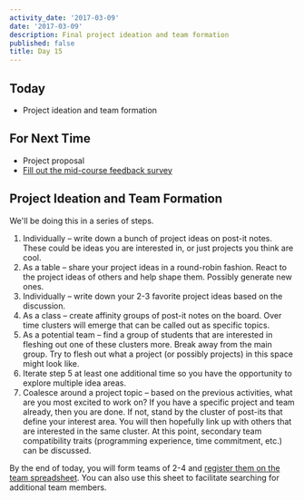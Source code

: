 ```yaml
---
activity_date: '2017-03-09'
date: '2017-03-09'
description: Final project ideation and team formation
published: false
title: Day 15
---
```


## Today

* Project ideation and team formation

## For Next Time

* Project proposal
* [Fill out the mid-course feedback survey]({{site.course.mid_course_feedback_survey_url}})

## Project Ideation and Team Formation

We'll be doing this in a series of steps.

1. Individually – write down a bunch of project ideas on post-it notes. These could be ideas you are interested in, or just projects you think are cool.
2. As a table – share your project ideas in a round-robin fashion. React to the project ideas of others and help shape them. Possibly generate new ones.
3. Individually – write down your 2-3 favorite project ideas based on the discussion.
4. As a class – create affinity groups of post-it notes on the board. Over time clusters will emerge that can be called out as specific topics.
5. As a potential team – find a group of students that are interested in fleshing out one of these clusters more. Break away from the main group. Try to flesh out what a project (or possibly projects) in this space might look like.
6. Iterate step 5 at least one additional time so you have the opportunity to explore multiple idea areas.
7. Coalesce around a project topic – based on the previous activities, what are you most excited to work on? If you have a specific project and team already, then you are done. If not, stand by the cluster of post-its that define your interest area. You will then hopefully link up with others that are interested in the same cluster. At this point, secondary team compatibility traits (programming experience, time commitment, etc.) can be discussed.

By the end of today, you will form teams of 2-4 and [register them on the team
spreadsheet]({{site.course.final_project_proposal_spreadsheet}}).
You can also use this sheet to facilitate searching for additional team
members.

